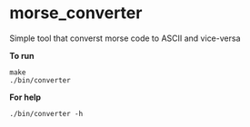 # morse_converter
Simple tool that converst morse code to ASCII and vice-versa

**To run**

```
make
./bin/converter
```


**For help**

```
./bin/converter -h
```
